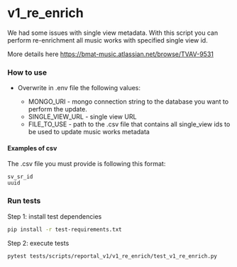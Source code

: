 # v1_re_enrich

We had some issues with single view metadata. With this script you can perform re-enrichment all music works with specified single view id.

More details here https://bmat-music.atlassian.net/browse/TVAV-9531


### How to use
* Overwrite in .env file the following values:
    
    * MONGO_URI - mongo connection string to the database you want to perform the update.
    * SINGLE_VIEW_URL - single view URL
    * FILE_TO_USE - path to the .csv file that contains all single_view ids to be used to update music works metadata


#### Examples of csv
The .csv file you must provide is following this format:
```csv
sv_sr_id
uuid
```

### Run tests

Step 1: install test dependencies
```sh 
pip install -r test-requirements.txt
```

Step 2: execute tests 
```sh 
pytest tests/scripts/reportal_v1/v1_re_enrich/test_v1_re_enrich.py
```
